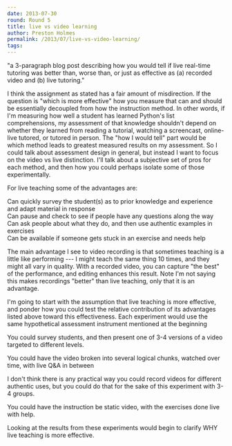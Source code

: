 ```yaml
---
date: 2013-07-30
round: Round 5
title: live vs video learning
author: Preston Holmes
permalink: /2013/07/live-vs-video-learning/
tags:
---
```

"a 3-paragraph blog post describing how you would tell if live real-time tutoring was better than, worse than, or just as effective as (a) recorded video and (b) live tutoring."

I think the assignment as stated has a fair amount of misdirection. If the question is "which is more effective" how you measure that can and should be essentially decoupled from how the instruction method. In other words, if I'm measuring how well a student has learned Python's list comprehensions, my assessment of that knowledge shouldn't depend on whether they learned from reading a tutorial, watching a screencast, online-live tutored, or tutored in person. The "how I would tell" part would be which method leads to greatest measured results on my assessment. So I could talk about assessment design in general, but instead I want to focus on the video vs live distinction. I'll talk about a subjective set of pros for each method, and then how you could perhaps isolate some of those experimentally.

For live teaching some of the advantages are:

Can quickly survey the student(s) as to prior knowledge and experience and adapt material in response  
Can pause and check to see if people have any questions along the way  
Can ask people about what they do, and then use authentic examples in exercises  
Can be available if someone gets stuck in an exercise and needs help

The main advantage I see to video recording is that sometimes teaching is a little like performing --- I might teach the same thing 10 times, and they might all vary in quality. With a recorded video, you can capture "the best" of the performance, and editing enhances this result. Note I'm not saying this makes recordings "better" than live teaching, only that it is an advantage.

I'm going to start with the assumption that live teaching is more effective, and ponder how you could test the relative contribution of its advantages listed above toward this effectiveness. Each experiment would use the same hypothetical assessment instrument mentioned at the beginning

You could survey students, and then present one of 3-4 versions of a video targeted to different levels.

You could have the video broken into several logical chunks, watched over time, with live Q&A in between

I don't think there is any practical way you could record videos for different authentic uses, but you could do that for the sake of this experiment with 3-4 groups.

You could have the instruction be static video, with the exercises done live with help.

Looking at the results from these experiments would begin to clarify WHY live teaching is more effective.
